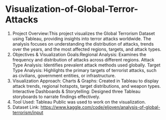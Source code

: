 # Visualization-of-Global-Terror-Attacks
1. Project Overview:This project visualizes the Global Terrorism Dataset using Tableau, providing insights into terror attacks worldwide.
The analysis focuses on understanding the distribution of attacks, trends over the years, and the most affected regions, targets, and attack types.
2. Objectives & Visualization Goals:Regional Analysis: Examines the frequency and distribution of attacks across different regions.
Attack Type Analysis: Identifies prevalent attack methods used globally.
Target Type Analysis: Highlights the primary targets of terrorist attacks, such as civilians, government entities, or infrastructure.
3. Visualization Approach: Charts & Graphs: Created in Tableau to display attack trends, regional hotspots, target distributions, and weapon types.
Interactive Dashboards & Storytelling: Designed three Tableau storyboards to narrate findings effectively.
4. Tool Used: Tableau Public was used to work on the visualization.
5. Dataset Link: https://www.kaggle.com/code/eljoven/analysis-of-global-terrorism/input
